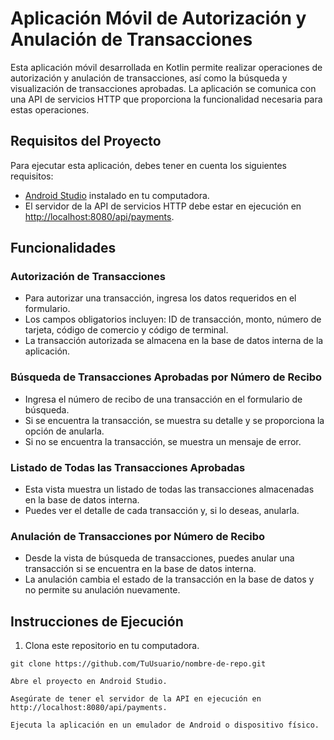 # Aplicación Móvil de Autorización y Anulación de Transacciones

Esta aplicación móvil desarrollada en Kotlin permite realizar operaciones de autorización y anulación de transacciones, así como la búsqueda y visualización de transacciones aprobadas. La aplicación se comunica con una API de servicios HTTP que proporciona la funcionalidad necesaria para estas operaciones.

## Requisitos del Proyecto

Para ejecutar esta aplicación, debes tener en cuenta los siguientes requisitos:

- [Android Studio](https://developer.android.com/studio) instalado en tu computadora.
- El servidor de la API de servicios HTTP debe estar en ejecución en [http://localhost:8080/api/payments](http://localhost:8080/api/payments).

## Funcionalidades

### Autorización de Transacciones

- Para autorizar una transacción, ingresa los datos requeridos en el formulario.
- Los campos obligatorios incluyen: ID de transacción, monto, número de tarjeta, código de comercio y código de terminal.
- La transacción autorizada se almacena en la base de datos interna de la aplicación.

### Búsqueda de Transacciones Aprobadas por Número de Recibo

- Ingresa el número de recibo de una transacción en el formulario de búsqueda.
- Si se encuentra la transacción, se muestra su detalle y se proporciona la opción de anularla.
- Si no se encuentra la transacción, se muestra un mensaje de error.

### Listado de Todas las Transacciones Aprobadas

- Esta vista muestra un listado de todas las transacciones almacenadas en la base de datos interna.
- Puedes ver el detalle de cada transacción y, si lo deseas, anularla.

### Anulación de Transacciones por Número de Recibo

- Desde la vista de búsqueda de transacciones, puedes anular una transacción si se encuentra en la base de datos interna.
- La anulación cambia el estado de la transacción en la base de datos y no permite su anulación nuevamente.

## Instrucciones de Ejecución

1. Clona este repositorio en tu computadora.

```shell
git clone https://github.com/TuUsuario/nombre-de-repo.git

Abre el proyecto en Android Studio.

Asegúrate de tener el servidor de la API en ejecución en http://localhost:8080/api/payments.

Ejecuta la aplicación en un emulador de Android o dispositivo físico.
